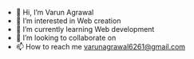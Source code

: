 - 👋 Hi, I’m Varun Agrawal 
- 👀 I’m interested in Web creation 
- 🌱 I’m currently learning Web development 
- 💞️ I’m looking to collaborate on 
- 📫 How to reach me varunagrawal6261@gmail.com

<!---
Vamania69/Vamania69 is a ✨ special ✨ repository because its `README.md` (this file) appears on your GitHub profile.
You can click the Preview link to take a look at your changes.
--->
